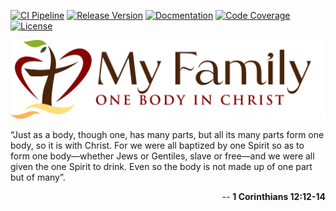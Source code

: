 [![CI Pipeline](https://github.com/cgilliard/myfamily/actions/workflows/main.yml/badge.svg)](https://github.com/cgilliard/myfamily/actions/workflows/main.yml)
[![Release Version](https://img.shields.io/github/v/release/cgilliard/myfamily.svg)](https://github.com/cgilliard/myfamily/releases)
[![Docmentation](https://img.shields.io/static/v1?label=Documentation&message=Github+Pages&color=red)](https://cgilliard.github.io/myfamily/)
[![Code Coverage](https://img.shields.io/static/v1?label=Code%20Coverage&message=25.60%&color=purple)](https://cgilliard.github.io/myfamily/code_coverage.html)
[![License](https://img.shields.io/github/license/cgilliard/myfamily.svg)](https://github.com/cgilliard/myfamily/blob/master/LICENSE)

<div>
    <img class="myfamily" src="images/MyFamilyLogo.png"/>
</div>

 “Just as a body, though one, has many parts, but all its many parts form one body, so it is with Christ. For we were all baptized by one Spirit so as to form one body—whether Jews or Gentiles, slave or free—and we were all given the one Spirit to drink. Even so the body is not made up of one part but of many”.

<p align="right">
-- <strong>1 Corinthians 12:12-14</strong>
</p>
